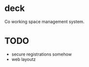 deck
====

Co working space management system.

TODO
====
- secure registrations somehow
- web layoutz